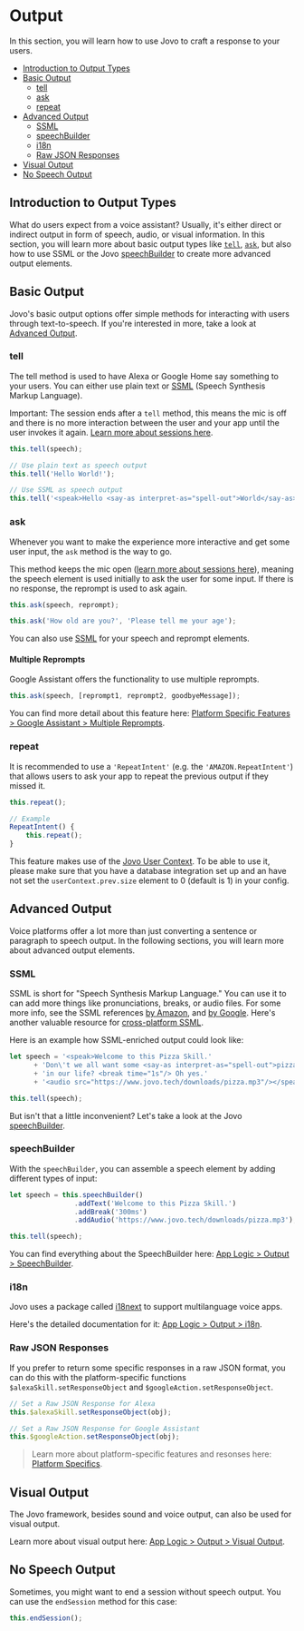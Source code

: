 # Output

In this section, you will learn how to use Jovo to craft a response to your users.

* [Introduction to Output Types](#introduction-to-output-types)
* [Basic Output](#basic-output)
  * [tell](#tell)
  * [ask](#ask)
  * [repeat](#repeat)
* [Advanced Output](#advanced-output)
  * [SSML](#ssml)
  * [speechBuilder](#speechbuilder)
  * [i18n](#i18n)
  * [Raw JSON Responses](#raw-json-responses)
* [Visual Output](#visual-output)
* [No Speech Output](#no-speech-output)

## Introduction to Output Types

What do users expect from a voice assistant? Usually, it's either direct or indirect output in form of speech, audio, or visual information. In this section, you will learn more about basic output types like [`tell`](#tell), [`ask`](#ask), but also how to use SSML or the Jovo [speechBuilder](#speechbuilder) to create more advanced output elements.


## Basic Output

Jovo's basic output options offer simple methods for interacting with users through text-to-speech. If you're interested in more, take a look at [Advanced Output](#advanced-output).

### tell

The tell method is used to have Alexa or Google Home say something to your users. You can either use plain text or [SSML](#ssml) (Speech Synthesis Markup Language).

Important: The session ends after a `tell` method, this means the mic is off and there is no more interaction between the user and your app until the user invokes it again. [Learn more about sessions here](../01_routing#introduction-to-user-sessions  './routing#introduction-to-user-sessions').

```javascript
this.tell(speech);

// Use plain text as speech output
this.tell('Hello World!');

// Use SSML as speech output
this.tell('<speak>Hello <say-as interpret-as="spell-out">World</say-as></speak>');
```


### ask

Whenever you want to make the experience more interactive and get some user input, the `ask` method is the way to go.

This method keeps the mic open ([learn more about sessions here](../01_routing/README.md#introduction-to-user-sessions  './routing#introduction-to-user-sessions')), meaning the speech element is used initially to ask the user for some input. If there is no response, the reprompt is used to ask again.

```javascript
this.ask(speech, reprompt);

this.ask('How old are you?', 'Please tell me your age');
```

You can also use [SSML](#ssml) for your speech and reprompt elements.

#### Multiple Reprompts

Google Assistant offers the functionality to use multiple reprompts.

```javascript
this.ask(speech, [reprompt1, reprompt2, goodbyeMessage]);
```

You can find more detail about this feature here: [Platform Specific Features > Google Assistant > Multiple Reprompts](../../05_platform-specifics/google-assistant/README.md#multiple-reprompts './google-assistant#multiple-reprompts').

### repeat

It is recommended to use a `'RepeatIntent'` (e.g. the `'AMAZON.RepeatIntent'`) that allows users to ask your app to repeat the previous output if they missed it.

```javascript
this.repeat();

// Example
RepeatIntent() {
    this.repeat();
}
```

This feature makes use of the [Jovo User Context](../02_data/user.md#context './data/user#context'). To be able to use it, please make sure that you have a database integration set up and an have not set the `userContext.prev.size` element to 0 (default is 1) in your config.


## Advanced Output

Voice platforms offer a lot more than just converting a sentence or paragraph to speech output. In the following sections, you will learn more about advanced output elements.

### SSML

SSML is short for "Speech Synthesis Markup Language." You can use it to can add more things like pronunciations, breaks, or audio files. For some more info, see the SSML references [by Amazon](https://developer.amazon.com/public/solutions/alexa/alexa-skills-kit/docs/speech-synthesis-markup-language-ssml-reference), and [by Google](https://developers.google.com/actions/reference/ssml). Here's another valuable resource for [cross-platform SSML](http://ssml.green/).

Here is an example how SSML-enriched output could look like:

```javascript
let speech = '<speak>Welcome to this Pizza Skill.'
      + 'Don\'t we all want some <say-as interpret-as="spell-out">pizza</say-as>'
      + 'in our life? <break time="1s"/> Oh yes.'
      + '<audio src="https://www.jovo.tech/downloads/pizza.mp3"/></speak>';

this.tell(speech);
```

But isn't that a little inconvenient? Let's take a look at the Jovo [speechBuilder](#speechbuilder).

### speechBuilder

With the `speechBuilder`, you can assemble a speech element by adding different types of input:

```javascript
let speech = this.speechBuilder()
                .addText('Welcome to this Pizza Skill.')
                .addBreak('300ms')
                .addAudio('https://www.jovo.tech/downloads/pizza.mp3');

this.tell(speech);
```

You can find everything about the SpeechBuilder here: [App Logic > Output > SpeechBuilder](./speechbuilder.md  './output/speechbuilder').

### i18n

Jovo uses a package called [i18next](https://www.npmjs.com/package/i18next) to support multilanguage voice apps.

Here's the detailed documentation for it: [App Logic > Output > i18n](./i18n.md  './output/i18n'). 

### Raw JSON Responses
If you prefer to return some specific responses in a raw JSON format, you can do this with the platform-specific functions `$alexaSkill.setResponseObject` and `$googleAction.setResponseObject`.

```javascript
// Set a Raw JSON Response for Alexa
this.$alexaSkill.setResponseObject(obj);

// Set a Raw JSON Response for Google Assistant
this.$googleAction.setResponseObject(obj);
```

> Learn more about platform-specific features and resonses here: [Platform Specifics](../../05_platform-specifics './platforms').


## Visual Output

The Jovo framework, besides sound and voice output, can also be used for visual output.

Learn more about visual output here: [App Logic > Output > Visual Output](./visual-output.md './output/visual-output'). 


## No Speech Output

Sometimes, you might want to end a session without speech output. You can use the `endSession` method for this case:

```javascript
this.endSession();
```


<!--[metadata]: {"description": "Learn how to create speech and visual responses for Alexa Skills and Google Actions with the Jovo Framework",
		        "route": "output"}-->
